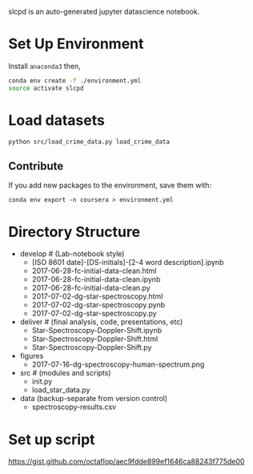 slcpd is an auto-generated jupyter datascience notebook.

# Set Up Environment

Install `anaconda3` then,

```bash
conda env create -f ./environment.yml
source activate slcpd
```

# Load datasets

`python src/load_crime_data.py load_crime_data`

## Contribute

If you add new packages to the environment, save them with:

`conda env export -n coursera > environment.yml`

# Directory Structure

- develop # (Lab-notebook style)
  + [ISO 8601 date]-[DS-initials]-[2-4 word description].ipynb
  + 2017-06-28-fc-initial-data-clean.html
  + 2017-06-28-fc-initial-data-clean.ipynb
  + 2017-06-28-fc-initial-data-clean.py
  + 2017-07-02-dg-star-spectroscopy.html
  + 2017-07-02-dg-star-spectroscopy.pynb
  + 2017-07-02-dg-star-spectroscopy.py
- deliver # (final analysis, code, presentations, etc)
  + Star-Spectroscopy-Doppler-Shift.ipynb
  + Star-Spectroscopy-Doppler-Shift.html
  + Star-Spectroscopy-Doppler-Shift.py
- figures
  + 2017-07-16-dg-spectroscopy-human-spectrum.png
- src # (modules and scripts)
  + init.py
  + load_star_data.py
- data (backup-separate from version control)
  + spectroscopy-results.csv

# Set up script

https://gist.github.com/octaflop/aec9fdde899ef1646ca88243f775de00
